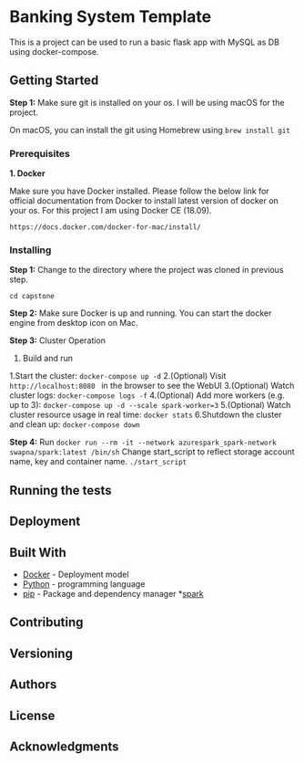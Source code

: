# Banking System Template

This is a project can be used to run a basic flask app with MySQL as DB using docker-compose.

## Getting Started

**Step 1:** Make sure git is installed on your os. I will be using macOS for the project.

On macOS, you can install the git using Homebrew using ```brew install git```


### Prerequisites

**1. Docker**

Make sure you have Docker installed. Please follow the below link for official documentation from Docker to install latest version of docker on your os. For this project I am using Docker CE (18.09).

```https://docs.docker.com/docker-for-mac/install/```

### Installing

**Step 1:** Change to the directory where the project was cloned in previous step.

```
cd capstone
```

**Step 2:** Make sure Docker is up and running. You can start the docker engine from desktop icon on Mac.

**Step 3:** Cluster Operation
1. Build and run

1.Start the cluster: ```docker-compose up -d```
2.(Optional) Visit ```http://localhost:8080 ``` in the browser to see the WebUI
3.(Optional) Watch cluster logs: ```docker-compose logs -f```
4.(Optional) Add more workers (e.g. up to 3): ```docker-compose up -d --scale spark-worker=3```
5.(Optional) Watch cluster resource usage in real time: ```docker stats```
6.Shutdown the cluster and clean up: ```docker-compose down```

**Step 4:** Run
```docker run --rm -it --network azurespark_spark-network swapna/spark:latest /bin/sh```
 Change start_script to reflect storage account name, key and container name.
 ```./start_script ```
## Running the tests

## Deployment

## Built With

* [Docker](http://www.dropwizard.io/1.0.2/docs/) -  Deployment model
* [Python](https://rometools.github.io/rome/) - programming language
* [pip](https://rometools.github.io/rome/) - Package and dependency manager
*[spark](https://archive.apache.org/dist/spark/spark-2.4.7/spark-2.4.7-bin-hadoop2.7.tgz )


## Contributing

## Versioning

## Authors

## License

## Acknowledgments
